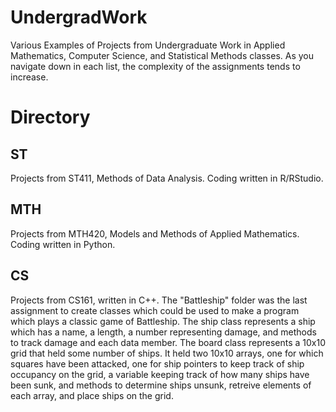 # UndergradWork
Various Examples of Projects from Undergraduate Work in Applied Mathematics, Computer Science, and Statistical Methods classes. As you navigate down in each list, the complexity of the assignments tends to increase.

# Directory
## ST
Projects from ST411, Methods of Data Analysis. Coding written in R/RStudio.
## MTH
Projects from MTH420, Models and Methods of Applied Mathematics. Coding written in Python.
## CS
Projects from CS161, written in C++.
The "Battleship" folder was the last assignment to create classes which could be used to make a program which plays a classic game of Battleship. 
The ship class represents a ship which has a name, a length, a number representing damage, and methods to track damage and each data member. 
The board class represents a 10x10  grid that held some number of ships. It held two 10x10 arrays, one for which squares have been attacked, one for ship pointers to keep track of ship occupancy on the grid, a variable keeping track of how many ships have been sunk, and methods to determine ships unsunk, retreive elements of each array, and place ships on the grid.
